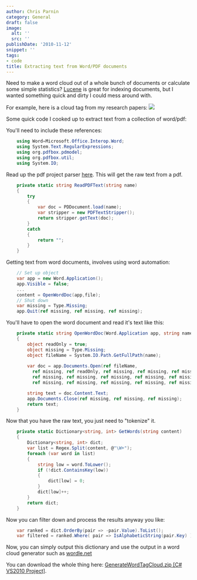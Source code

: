 ```yaml
---
author: Chris Parnin
category: General
draft: false
image:
  alt: ''
  src: ''
publishDate: '2010-11-12'
snippet: ''
tags:
- code
title: Extracting text from Word/PDF documents
---
```


Need to make a word cloud out of a whole bunch of documents or calculate some simple statistics?
[Lucene](http://lucene.apache.org/java/docs/index.html) is great for indexing documents, but I wanted something quick and dirty I could mess around with.

For example, here is a cloud tag from my research papers:
[![](http://blog.ninlabs.com/wp-content/uploads/2010/11/papercloud.png)](http://blog.ninlabs.com/wp-content/uploads/2010/11/papercloud.png)

Some quick code I cooked up to extract text from a collection of word/pdf:

You'll need to include these references:

```c#
    using Word=Microsoft.Office.Interop.Word;
    using System.Text.RegularExpressions;
    using org.pdfbox.pdmodel;
    using org.pdfbox.util;
    using System.IO;
```

Read up the pdf project parser [here](http://www.codeproject.com/KB/string/pdf2text.aspx).
This will get the raw text from a pdf.  

```c#
    private static string ReadPDFText(string name)
    {
        try
        {
            var doc = PDDocument.load(name);
            var stripper = new PDFTextStripper();
            return stripper.getText(doc);
        }
        catch
        {
            return "";
        }
    }
```

Getting text from word documents, involves using word automation:

```c#
    // Set up object
    var app = new Word.Application();
    app.Visible = false;
    ...
    content = OpenWordDoc(app,file);
    // Shut down
    var missing = Type.Missing;
    app.Quit(ref missing, ref missing, ref missing);
```

You'll have to open the word document and read it's text like this:

```c#
    private static string OpenWordDoc(Word.Application app, string name)
    {
        object readOnly = true;
        object missing = Type.Missing;
        object fileName = System.IO.Path.GetFullPath(name);
            
        var doc = app.Documents.Open(ref fileName,
          ref missing, ref readOnly, ref missing, ref missing, ref missing,
          ref missing, ref missing, ref missing, ref missing, ref missing,
          ref missing, ref missing, ref missing, ref missing, ref missing);

        string text = doc.Content.Text;
        app.Documents.Close(ref missing, ref missing, ref missing);
        return text;
    }
```

Now that you have the raw text, you just need to "tokenize" it.

```c#
    private static Dictionary<string, int> GetWords(string content)
    {
        Dictionary<string, int> dict;
        var list = Regex.Split(content, @"\W+");
        foreach (var word in list)
        {
            string low = word.ToLower();
            if (!dict.ContainsKey(low))
            {
                dict[low] = 0;
            }
            dict[low]++;
        }
        return dict;
    }
```

Now you can filter down and process the results anyway you like:

```c#
    var ranked = dict.OrderBy(pair => -pair.Value).ToList();
    var filtered = ranked.Where( pair => IsAlphabeticString(pair.Key) ).ToList();
```

Now, you can simply output this dictionary and use the output in a word cloud generator such as [wordle.net](http://www.wordle.net/create)

You can download the whole thing here: [GenerateWordTagCloud.zip [C# VS2010 Project]](http://se.ninlabs.com/downloads/GenerateWordTagCloud.zip).